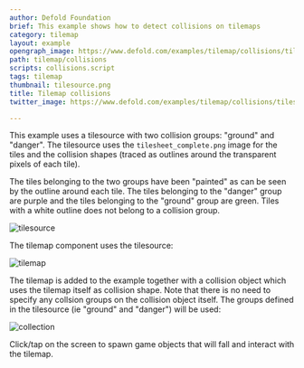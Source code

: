 ```yaml
---
author: Defold Foundation
brief: This example shows how to detect collisions on tilemaps
category: tilemap
layout: example
opengraph_image: https://www.defold.com/examples/tilemap/collisions/tilesource.png
path: tilemap/collisions
scripts: collisions.script
tags: tilemap
thumbnail: tilesource.png
title: Tilemap collisions
twitter_image: https://www.defold.com/examples/tilemap/collisions/tilesource.png

---
```


This example uses a tilesource with two collision groups: "ground" and "danger". The tilesource uses the `tilesheet_complete.png` image for the tiles and the collision shapes (traced as outlines around the transparent pixels of each tile).

The tiles belonging to the two groups have been "painted" as can be seen by the outline around each tile. The tiles belonging to the "danger" group are purple and the tiles belonging to the "ground" group are green. Tiles with a white outline does not belong to a collision group.

![tilesource](tilesource.png)

The tilemap component uses the tilesource:

![tilemap](tilemap.png)

The tilemap is added to the example together with a collision object which uses the tilemap itself as collision shape. Note that there is no need to specify any collsion groups on the collision object itself. The groups defined in the tilesource (ie "ground" and "danger") will be used:

![collection](collection.png)

Click/tap on the screen to spawn game objects that will fall and interact with the tilemap.